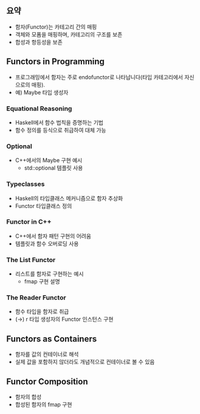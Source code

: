 ## 요약
- 함자(Functor)는 카테고리 간의 매핑
- 객체와 모폼을 매핑하며, 카테고리의 구조를 보존
- 합성과 항등성을 보존

## Functors in Programming
- 프로그래밍에서 함자는 주로 endofunctor로 나타납니다(타입 카테고리에서 자신으로의 매핑).
- 예) Maybe 타입 생성자

### Equational Reasoning
- Haskell에서 함수 법칙을 증명하는 기법
- 함수 정의를 등식으로 취급하여 대체 가능

### Optional
- C++에서의 Maybe 구현 예시
    - std::optional 템플릿 사용

### Typeclasses
- Haskell의 타입클래스 메커니즘으로 함자 추상화
- Functor 타입클래스 정의

### Functor in C++
- C++에서 함자 패턴 구현의 어려움
- 템플릿과 함수 오버로딩 사용

### The List Functor
- 리스트를 함자로 구현하는 예시
    - fmap 구현 설명

### The Reader Functor
- 함수 타입을 함자로 취급
- (->) r 타입 생성자의 Functor 인스턴스 구현

## Functors as Containers
- 함자를 값의 컨테이너로 해석
- 실제 값을 포함하지 않더라도 개념적으로 컨테이너로 볼 수 있음

## Functor Composition
- 함자의 합성
- 합성된 함자의 fmap 구현
